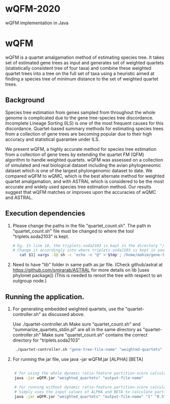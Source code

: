 # wQFM-2020
wQFM implementation in Java 


<!-- Headings -->
# wQFM
<!-- Strong -->
wQFM is a quartet amalgamation method of estimating species tree. It takes set of estimated gene trees as input and generates set of weighted quartets (statistically consistent tree of four taxa) and combine these weighted quartet trees into a tree on the full set of taxa using a heuristic aimed at finding a species tree of minimum distance to the set of weighted quartet trees.

## Background
Species tree estimation from genes sampled from throughout the whole genome is complicated due to the gene tree-species tree discordance. Incomplete Lineage Sorting (ILS) is one of the most frequent causes for this discordance.
Quartet-based summary methods for estimating species trees from a collection of
gene trees are becoming popular due to their high accuracy and statistical guarantee
under ILS.

We present wQFM, a highly accurate method for species tree estimation
from a collection of gene trees by extending the quartet FM (QFM) algorithm to
handle weighted quartets. wQFM was assessed on a collection of simulated and real
biological dataset including the avian phylogeneomic dataset which is one of the
largest phylongenomic dataset to date. We compared wQFM to wQMC, which is
the best alternate method for weighted quartet amalgamation, and with ASTRAL
which is considered to be the most accurate and widely used species tree estimation
method. Our results suggest that wQFM matches or improves upon the accuracies
of wQMC and ASTRAL.

## Execution dependencies
<!-- OL -->
1. Please change the paths in the file "quartet_count.sh".
   The path in "quartet_count.sh" file must be changed to where the tool "triplets.soda2103" is kept.
   <!-- Code Blocks -->
   ```bash
   # Eg. In line 10, the triplets.soda2103 is kept in the directory "/home/mahim/gene-tree-tools/"
   # Change it accordingly into where triplets.soda2103 is kept in your directory structure.
      cat $1| xargs -I@ sh -c 'echo -n "@" >'$tmp'; /home/mahim/gene-tree-tools/triplets.soda2103 printQuartets '$tmp';'|sed 's/.*: //'| sed 's/^/\(\(/'| sed 's/$/\)\)\;/'| sed 's/ | /\),\(/'| sed 's/ /\,/g'
   ```

2. Need to have "lib" folder in same path as jar file. (Check github/astral at https://github.com/smirarab/ASTRAL for more details on lib [uses phylonet package])
(This is needed to reroot the tree with respect to an outgroup node.)

## Running the application.
<!-- OL -->
1. For generating embedded weighted quartets, use the "quartet-controller.sh" as discussed above.
   <!-- UL -->
   Use ./quartet-controller.sh <input-gene-tree-file-name> <output-quartet-file-name>
   Make sure "quartet_count.sh" and "summarize_quartets_stdin.pl" are all in the same directory as "quartet-controller.sh"
   Make sure "quartet_count.sh" contains the correct directory for "triplets.soda2103"
   <!-- Code Blocks -->

     ```bash
      ./quartet-controller.sh "gene-tree-file-name" "weighted-quartets"      
    ```


2. For running the jar file, use java -jar wQFM.jar <input-file-name> <output-file-name> [ALPHA] [BETA]

<!-- Code Blocks -->
  ```bash
      
      # for using the whole dynamic ratio-feature partition-score calculation.
      java -jar wQFM.jar "weighted_quartets" "output-file-name" 
      
      # for running without dynamic ratio-feature partition-score calculation
      # Simply uses the input values of ALPHA and BETA to calculate partition-score = ALPHA*w[s] - BETA*w[v]
      java -jar wQFM.jar "weighted_quartets" "output-file-name" "1" "0.5" 
 ```

